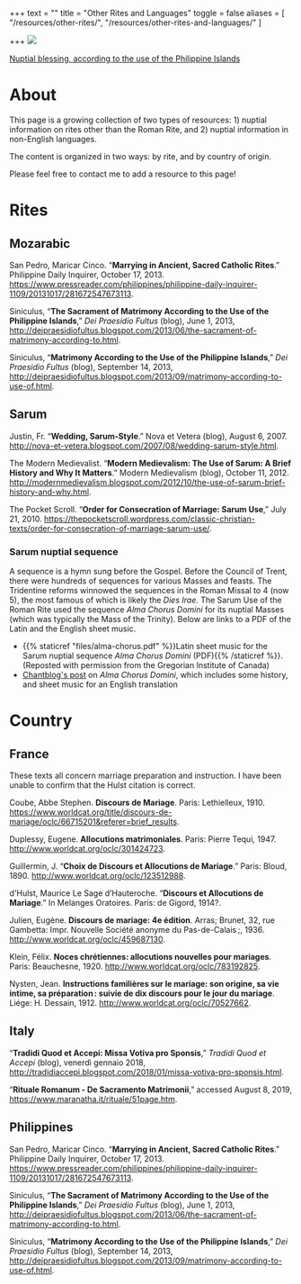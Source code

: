 +++
text = ""
title = "Other Rites and Languages"
toggle = false
aliases = [
    "/resources/other-rites/",
    "/resources/other-rites-and-languages/"
]

+++
![](/uploads/_DSC0373.JPG)

[Nuptial blessing, according to the use of the Philippine Islands](http://deipraesidiofultus.blogspot.com/2013/09/matrimony-according-to-use-of.html)

# About 

This page is a growing collection of two types of resources: 1) nuptial information on rites other than the Roman Rite, and 2) nuptial information in non-English languages. 

The content is organized in two ways: by rite, and by country of origin. 

Please feel free to contact me to add a resource to this page! 

# Rites

## Mozarabic

San Pedro, Maricar Cinco. “**Marrying in Ancient, Sacred Catholic Rites**.” Philippine Daily Inquirer, October 17, 2013. https://www.pressreader.com/philippines/philippine-daily-inquirer-1109/20131017/281672547673113.

Siniculus, “**The Sacrament of Matrimony According to the Use of the Philippine Islands**,” _Dei Praesidio Fultus_ (blog), June 1, 2013, http://deipraesidiofultus.blogspot.com/2013/06/the-sacrament-of-matrimony-according-to.html.

Siniculus, “**Matrimony According to the Use of the Philippine Islands**,” _Dei Praesidio Fultus_ (blog), September 14, 2013, http://deipraesidiofultus.blogspot.com/2013/09/matrimony-according-to-use-of.html.

## Sarum 

Justin, Fr. “**Wedding, Sarum-Style**.” Nova et Vetera (blog), August 6, 2007. http://nova-et-vetera.blogspot.com/2007/08/wedding-sarum-style.html.

The Modern Medievalist. “**Modern Medievalism: The Use of Sarum: A Brief History and Why It Matters**.” Modern Medievalism (blog), October 11, 2012. http://modernmedievalism.blogspot.com/2012/10/the-use-of-sarum-brief-history-and-why.html.

The Pocket Scroll. “**Order for Consecration of Marriage: Sarum Use**,” July 21, 2010. https://thepocketscroll.wordpress.com/classic-christian-texts/order-for-consecration-of-marriage-sarum-use/.

### Sarum nuptial sequence

A sequence is a hymn sung before the Gospel. Before the Council of Trent, there were hundreds of sequences for various Masses and feasts. The Tridentine reforms winnowed the sequences in the Roman Missal to 4 (now 5), the most famous of which is likely the _Dies Irae._ The Sarum Use of the Roman Rite used the sequence _Alma Chorus Domini_ for its nuptial Masses (which was typically the Mass of the Trinity). Below are links to a PDF of the Latin and the English sheet music.

* {{% staticref "files/alma-chorus.pdf" %}}Latin sheet music for the Sarum nuptial sequence _Alma Chorus Domini_ (PDF){{% /staticref %}}. (Reposted with permission from the Gregorian Institute of Canada)
* [Chantblog's post](http://chantblog.blogspot.com/2013/11/the-hymns-at-lesser-hours-compline-iii.html) on _Alma Chorus Domini_, which includes some history, and sheet music for an English translation 


# Country

## France 

These texts all concern marriage preparation and instruction. I have been unable to confirm that the Hulst citation is correct.

Coube, Abbe Stephen. **Discours de Mariage**. Paris: Lethielleux, 1910. https://www.worldcat.org/title/discours-de-mariage/oclc/66715201&referer=brief_results.

Duplessy, Eugene. **Allocutions matrimoniales**. Paris: Pierre Tequi, 1947. http://www.worldcat.org/oclc/301424723.

Guillermin, J. “**Choix de Discours et Allocutions de Mariage**.” Paris: Bloud, 1890. http://www.worldcat.org/oclc/123512988.

d'Hulst, Maurice Le Sage d’Hauteroche. “**Discours et Allocutions de Mariage**.” In Melanges Oratoires. Paris: de Gigord, 1914?.

Julien, Eugène. **Discours de mariage: 4e édition**. Arras; Brunet, 32, rue Gambetta: Impr. Nouvelle Société anonyme du Pas-de-Calais ;, 1936. http://www.worldcat.org/oclc/459687130.

Klein, Félix. **Noces chrétiennes: allocutions nouvelles pour mariages**. Paris: Beauchesne, 1920. http://www.worldcat.org/oclc/783192825.

Nysten, Jean. **Instructions familières sur le mariage: son origine, sa vie intime, sa préparation : suivie de dix discours pour le jour du mariage**. Liége: H. Dessain, 1912. http://www.worldcat.org/oclc/70527662.

## Italy 

“**Tradidi Quod et Accepi: Missa Votiva pro Sponsis**,” _Tradidi Quod et Accepi_ (blog), venerdì gennaio 2018, http://tradidiaccepi.blogspot.com/2018/01/missa-votiva-pro-sponsis.html.

“**Rituale Romanum - De Sacramento Matrimonii**,” accessed August 8, 2019, https://www.maranatha.it/rituale/51page.htm.

## Philippines 

San Pedro, Maricar Cinco. “**Marrying in Ancient, Sacred Catholic Rites**.” Philippine Daily Inquirer, October 17, 2013. https://www.pressreader.com/philippines/philippine-daily-inquirer-1109/20131017/281672547673113.

Siniculus, “**The Sacrament of Matrimony According to the Use of the Philippine Islands**,” _Dei Praesidio Fultus_ (blog), June 1, 2013, http://deipraesidiofultus.blogspot.com/2013/06/the-sacrament-of-matrimony-according-to.html.

Siniculus, “**Matrimony According to the Use of the Philippine Islands**,” _Dei Praesidio Fultus_ (blog), September 14, 2013, http://deipraesidiofultus.blogspot.com/2013/09/matrimony-according-to-use-of.html.
